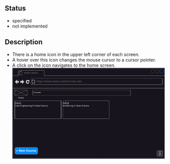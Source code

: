 ## Status
- specified
- not implemented

## Description
- There is a home icon in the upper left corner of each screen.
- A hover over this icon changes the mouse cursor to a cursor pointer.
- A click on the icon navigates to the home screen.
![Home](../mockups/home.png)
